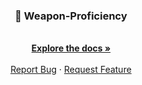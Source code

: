 <h3 align="center">🔫 Weapon-Proficiency</h3>
<p align="center">
  <br />
  <a href="https://github.com/spt-mods/Weapon-Proficiency/wiki"><strong>Explore the docs »</strong></a>
  <br />
  <br />
  <a href="https://github.com/spt-mods/Weapon-Proficiency/issues">Report Bug</a>
  ·
  <a href="https://github.com/spt-mods/Weapon-Proficiency/issues">Request Feature</a>
</p>
